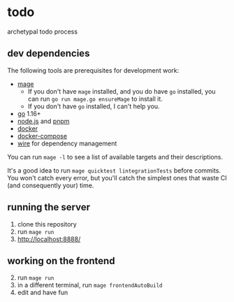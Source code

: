 # todo

archetypal todo process

## dev dependencies

The following tools are prerequisites for development work:

- [mage](https://www.magefile.org)
    - If you don't have `mage` installed, and you do have `go` installed, you can run `go run mage.go ensureMage` to install it.
    - If you don't have `go` installed, I can't help you.
- [go](https://golang.org/) 1.16+
- [node.js](https://nodejs.org/) and [pnpm](https://pnpm.js.org/)
- [docker](https://docs.docker.com/get-docker/) 
- [docker-compose](https://docs.docker.com/compose/install/)
- [wire](https://github.com/google/wire) for dependency management

You can run `mage -l` to see a list of available targets and their descriptions.

It's a good idea to run `mage quicktest lintegrationTests` before commits. You won't catch every error, but you'll catch the simplest ones that waste CI (and consequently your) time.

## running the server

1. clone this repository
2. run `mage run`
3. [http://localhost:8888/](http://localhost:8888/)

## working on the frontend

2. run `mage run`
2. in a different terminal, run `mage frontendAutoBuild`
3. edit and have fun

